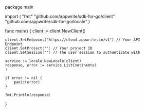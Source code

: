 package main

import (
    "fmt"
    "github.com/appwrite/sdk-for-go/client"
    "github.com/appwrite/sdk-for-go/locale"
)

func main() {
    client := client.NewClient()

    client.SetEndpoint("https://cloud.appwrite.io/v1") // Your API Endpoint
    client.SetProject("") // Your project ID
    client.SetSession("") // The user session to authenticate with

    service := locale.NewLocale(client)
    response, error := service.ListContinents(
    )

    if error != nil {
        panic(error)
    }

    fmt.Println(response)
}
